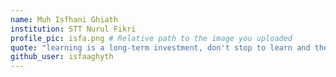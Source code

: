 ```yaml
---
name: Muh Isfhani Ghiath
institution: STT Nurul Fikri
profile_pic: isfa.png # Relative path to the image you uploaded
quote: "learning is a long-term investment, don't stop to learn and then endeavors"
github_user: isfaaghyth
---
```

